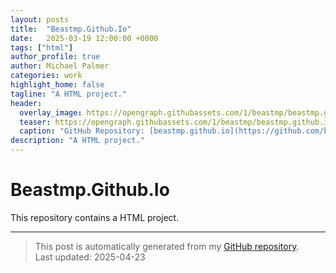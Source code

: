 ```yaml
---
layout: posts
title:  "Beastmp.Github.Io"
date:   2025-03-19 12:00:00 +0000
tags: ["html"]
author_profile: true
author: Michael Palmer
categories: work
highlight_home: false
tagline: "A HTML project."
header:
  overlay_image: https://opengraph.githubassets.com/1/beastmp/beastmp.github.io
  teaser: https://opengraph.githubassets.com/1/beastmp/beastmp.github.io
  caption: "GitHub Repository: [beastmp.github.io](https://github.com/beastmp/beastmp.github.io)"
description: "A HTML project."
---
```


# Beastmp.Github.Io

This repository contains a HTML project.

---


> This post is automatically generated from my [GitHub repository](https://github.com/beastmp/beastmp.github.io).  
> Last updated: 2025-04-23

